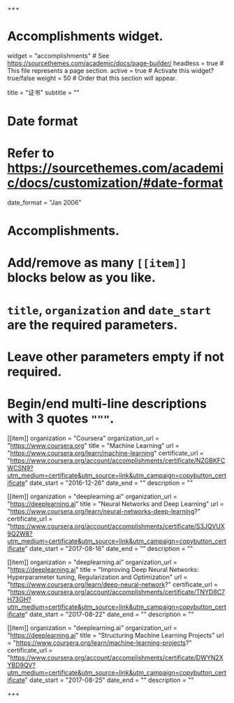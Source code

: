 +++
# Accomplishments widget.
widget = "accomplishments"  # See https://sourcethemes.com/academic/docs/page-builder/
headless = true  # This file represents a page section.
active = true  # Activate this widget? true/false
weight = 50  # Order that this section will appear.

title = "证书"
subtitle = ""

# Date format
#   Refer to https://sourcethemes.com/academic/docs/customization/#date-format
date_format = "Jan 2006"

# Accomplishments.
#   Add/remove as many `[[item]]` blocks below as you like.
#   `title`, `organization` and `date_start` are the required parameters.
#   Leave other parameters empty if not required.
#   Begin/end multi-line descriptions with 3 quotes `"""`.

[[item]]
  organization = "Coursera"
  organization_url = "https://www.coursera.org"
  title = "Machine Learning"
  url = "https://www.coursera.org/learn/machine-learning"
  certificate_url = "https://www.coursera.org/account/accomplishments/certificate/NZGBKFCWCSN9?utm_medium=certificate&utm_source=link&utm_campaign=copybutton_certificate"
  date_start = "2016-12-26"
  date_end = ""
  description = ""

[[item]]
  organization = "deeplearning.ai"
  organization_url = "https://deeplearning.ai"
  title = "Neural Networks and Deep Learning"
  url = "https://www.coursera.org/learn/neural-networks-deep-learning?"
  certificate_url = "https://www.coursera.org/account/accomplishments/certificate/S3JQVUX9Q2W8?utm_medium=certificate&utm_source=link&utm_campaign=copybutton_certificate"
  date_start = "2017-08-16"
  date_end = ""
  description = ""

[[item]]
  organization = "deeplearning.ai"
  organization_url = "https://deeplearning.ai"
  title = "Improving Deep Neural Networks: Hyperparameter tuning, Regularization and Optimization"
  url = "https://www.coursera.org/learn/deep-neural-network?"
  certificate_url = "https://www.coursera.org/account/accomplishments/certificate/TNYD8C7H73GH?utm_medium=certificate&utm_source=link&utm_campaign=copybutton_certificate"
  date_start = "2017-08-22"
  date_end = ""
  description = ""
  
[[item]]
  organization = "deeplearning.ai"
  organization_url = "https://deeplearning.ai"
  title = "Structuring Machine Learning Projects"
  url = "https://www.coursera.org/learn/machine-learning-projects?"
  certificate_url = "https://www.coursera.org/account/accomplishments/certificate/DWYN2XYBD9QV?utm_medium=certificate&utm_source=link&utm_campaign=copybutton_certificate"
  date_start = "2017-08-25"
  date_end = ""
  description = ""



+++
